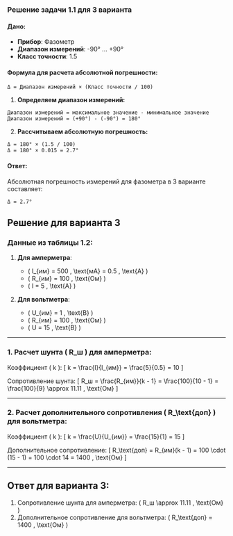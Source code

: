 ### Решение задачи 1.1 для 3 варианта

#### Дано:
- **Прибор**: Фазометр  
- **Диапазон измерений**: -90° ... +90°  
- **Класс точности**: 1.5  

#### Формула для расчета абсолютной погрешности:
```
Δ = Диапазон измерений × (Класс точности / 100)
```

1. **Определяем диапазон измерений:**
```
Диапазон измерений = максимальное значение - минимальное значение
Диапазон измерений = (+90°) - (-90°) = 180°
```

2. **Рассчитываем абсолютную погрешность:**
```
Δ = 180° × (1.5 / 100)
Δ = 180° × 0.015 = 2.7°
```

#### Ответ:
Абсолютная погрешность измерений для фазометра в 3 варианте составляет:
```
Δ = 2.7°
```

## Решение для варианта 3

### Данные из таблицы 1.2:
1. **Для амперметра**:
   - \( I_{им} = 500 \, \text{мА} = 0.5 \, \text{А} \)
   - \( R_{им} = 100 \, \text{Ом} \)
   - \( I = 5 \, \text{А} \)

2. **Для вольтметра**:
   - \( U_{им} = 1 \, \text{В} \)
   - \( R_{им} = 100 \, \text{Ом} \)
   - \( U = 15 \, \text{В} \)

---

### 1. Расчет шунта \( R_ш \) для амперметра:
Коэффициент \( k \):
\[
k = \frac{I}{I_{им}} = \frac{5}{0.5} = 10
\]

Сопротивление шунта:
\[
R_ш = \frac{R_{им}}{k - 1} = \frac{100}{10 - 1} = \frac{100}{9} \approx 11.11 \, \text{Ом}
\]

---

### 2. Расчет дополнительного сопротивления \( R_\text{доп} \) для вольтметра:
Коэффициент \( k \):
\[
k = \frac{U}{U_{им}} = \frac{15}{1} = 15
\]

Дополнительное сопротивление:
\[
R_\text{доп} = R_{им}(k - 1) = 100 \cdot (15 - 1) = 100 \cdot 14 = 1400 \, \text{Ом}
\]

---

## Ответ для варианта 3:
1. Сопротивление шунта для амперметра: \( R_ш \approx 11.11 \, \text{Ом} \)
2. Дополнительное сопротивление для вольтметра: \( R_\text{доп} = 1400 \, \text{Ом} \)

